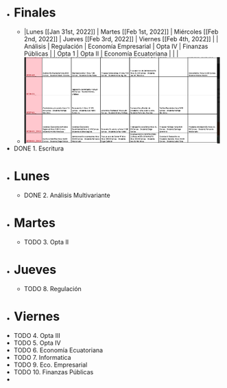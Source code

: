 - # Finales
	- |Lunes [[Jan 31st, 2022]] | Martes [[Feb 1st, 2022]] |  Miércoles [[Feb 2nd, 2022]] |  Jueves [[Feb 3rd, 2022]] |  Viernes [[Feb 4th, 2022]] |
	  |  Análisis  | Regulación    |  Economía Empresarial    |  Opta IV  |  Finanzas Públicas  |
	  | Opta 1  |  Opta II   |   Economía Ecuatoriana  |   |   |
	- ![image.png](../assets/image_1643061761054_0.png)
- DONE  1. Escritura
- # Lunes
	- DONE 2. Análisis Multivariante
- # Martes
	- TODO 3. Opta II
- # Jueves
	- TODO 8. Regulación
- # Viernes
- TODO 4. Opta III
- TODO 5. Opta IV
- TODO 6. Economía Ecuatoriana
- TODO 7. Informatica
- TODO 9. Eco. Empresarial
- TODO 10. Finanzas Públicas
-
